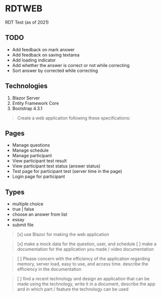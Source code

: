 # RDTWEB
 RDT Test (as of 2021)

## TODO
- Add feedback on mark answer
- Add feedback on saving textarea
- Add loading indicator
- Add whether the answer is correct or not while correcting
- Sort answer by corrected while correcting

## Technologies

1. Blazor Server
1. Entity Framework Core
1. Bootstrap 4.3.1


 > Create a web application following these specifications:

## Pages
- Manage questions
- Manage schedule 
- Manage participant
- View participant test result
- View participant test status (answer status)
- Test page for participant test (server time in the page)
- Login page for participant

## Types
- multiple choice
- true | false
- choose an answer from list
- essay
- submit file

 > [x] use Blazor for making the web application
	
 > [x] make a mock data for the question, user, and schedule
 > [ ] make a documentation for the application you made / video documentation

 > [ ] Please concern with the efficiency of the application regarding memory, server load, easy to use, and access time.
  describe the efficiency in the documentation

 > [ ] find a recent technology and design an application that can be made using the technology, write it in a document,
 describe the app and in which part / feature the technology can be used